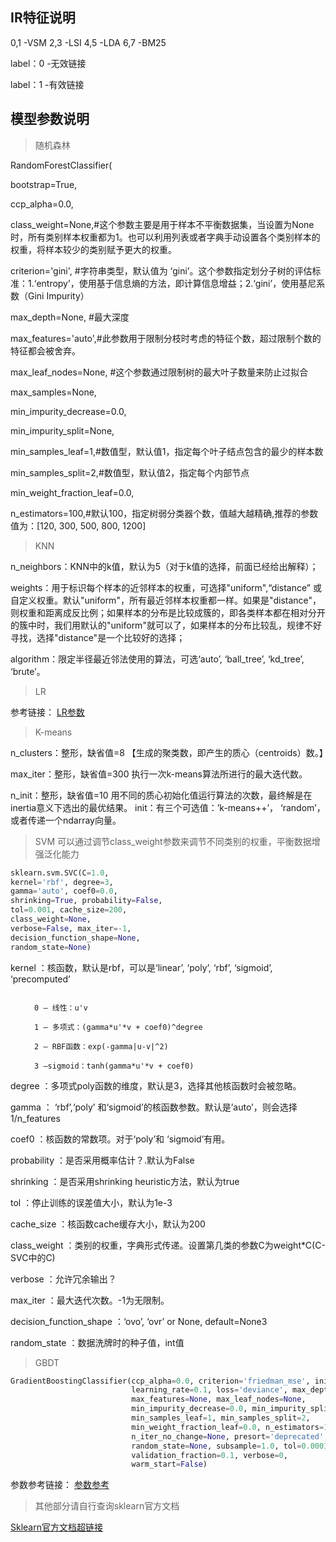 ## IR特征说明

0,1 -VSM
2,3 -LSI
4,5 -LDA
6,7 -BM25

label：0 -无效链接

label：1 -有效链接

## 模型参数说明

>随机森林

RandomForestClassifier(

bootstrap=True, 

ccp_alpha=0.0, 

class_weight=None,#这个参数主要是用于样本不平衡数据集，当设置为None时，所有类别样本权重都为1。也可以利用列表或者字典手动设置各个类别样本的权重，将样本较少的类别赋予更大的权重。

criterion='gini', #字符串类型，默认值为 ‘gini’。这个参数指定划分子树的评估标准：1.‘entropy’，使用基于信息熵的方法，即计算信息增益；2.‘gini’，使用基尼系数（Gini Impurity）

max_depth=None, #最大深度

max_features='auto',#此参数用于限制分枝时考虑的特征个数，超过限制个数的特征都会被舍弃。

max_leaf_nodes=None, #这个参数通过限制树的最大叶子数量来防止过拟合

max_samples=None,

min_impurity_decrease=0.0, 

min_impurity_split=None,

min_samples_leaf=1,#数值型，默认值1，指定每个叶子结点包含的最少的样本数 

min_samples_split=2,#数值型，默认值2，指定每个内部节点

min_weight_fraction_leaf=0.0, 

n_estimators=100,#默认100，指定树弱分类器个数，值越大越精确,推荐的参数值为：[120, 300, 500, 800, 1200]

>KNN

n_neighbors：KNN中的k值，默认为5（对于k值的选择，前面已经给出解释）；

weights：用于标识每个样本的近邻样本的权重，可选择"uniform",“distance” 或自定义权重。默认"uniform"，所有最近邻样本权重都一样。如果是"distance"，则权重和距离成反比例；如果样本的分布是比较成簇的，即各类样本都在相对分开的簇中时，我们用默认的"uniform"就可以了，如果样本的分布比较乱，规律不好寻找，选择"distance"是一个比较好的选择；

algorithm：限定半径最近邻法使用的算法，可选‘auto’, ‘ball_tree’, ‘kd_tree’, ‘brute’。

>LR

参考链接：
[LR参数](https://blog.csdn.net/weixin_50304531/article/details/109717609)

>K-means

n_clusters：整形，缺省值=8 【生成的聚类数，即产生的质心（centroids）数。】

max_iter：整形，缺省值=300
执行一次k-means算法所进行的最大迭代数。

n_init：整形，缺省值=10
用不同的质心初始化值运行算法的次数，最终解是在inertia意义下选出的最优结果。
init：有三个可选值：’k-means++’， ‘random’，或者传递一个ndarray向量。

>SVM
可以通过调节class_weight参数来调节不同类别的权重，平衡数据增强泛化能力

```python
sklearn.svm.SVC(C=1.0, 
kernel='rbf', degree=3, 
gamma='auto', coef0=0.0, 
shrinking=True, probability=False,
tol=0.001, cache_size=200, 
class_weight=None, 
verbose=False, max_iter=-1, 
decision_function_shape=None,
random_state=None)
```
kernel ：核函数，默认是rbf，可以是‘linear’, ‘poly’, ‘rbf’, ‘sigmoid’, ‘precomputed’ 
```

  　　0 – 线性：u'v

 　　 1 – 多项式：(gamma*u'*v + coef0)^degree

  　　2 – RBF函数：exp(-gamma|u-v|^2)

  　　3 –sigmoid：tanh(gamma*u'*v + coef0)
```
degree ：多项式poly函数的维度，默认是3，选择其他核函数时会被忽略。

gamma ： ‘rbf’,‘poly’ 和‘sigmoid’的核函数参数。默认是’auto’，则会选择1/n_features

coef0 ：核函数的常数项。对于‘poly’和 ‘sigmoid’有用。

probability ：是否采用概率估计？.默认为False

shrinking ：是否采用shrinking heuristic方法，默认为true

tol ：停止训练的误差值大小，默认为1e-3

cache_size ：核函数cache缓存大小，默认为200

class_weight ：类别的权重，字典形式传递。设置第几类的参数C为weight*C(C-SVC中的C)

verbose ：允许冗余输出？

max_iter ：最大迭代次数。-1为无限制。

decision_function_shape ：‘ovo’, ‘ovr’ or None, default=None3

random_state ：数据洗牌时的种子值，int值

>GBDT

```python
GradientBoostingClassifier(ccp_alpha=0.0, criterion='friedman_mse', init=None,
                           learning_rate=0.1, loss='deviance', max_depth=3,
                           max_features=None, max_leaf_nodes=None,
                           min_impurity_decrease=0.0, min_impurity_split=None,
                           min_samples_leaf=1, min_samples_split=2,
                           min_weight_fraction_leaf=0.0, n_estimators=100,
                           n_iter_no_change=None, presort='deprecated',
                           random_state=None, subsample=1.0, tol=0.0001,
                           validation_fraction=0.1, verbose=0,
                           warm_start=False)
```

参数参考链接：
[参数参考](https://blog.csdn.net/VariableX/article/details/107200334)

>其他部分请自行查询sklearn官方文档

[Sklearn官方文档超链接](https://scikit-learn.org/stable/user_guide.html)

